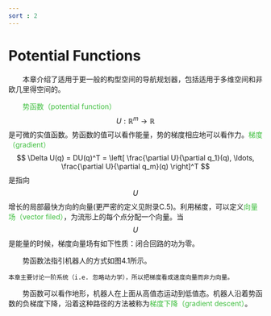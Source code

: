 ```yaml
---
sort : 2
---
```


# Potential Functions

&emsp;&emsp;本章介绍了适用于更一般的构型空间的导航规划器，包括适用于多维空间和非欧几里得空间的。

&emsp;&emsp;<font color="#3FBF3F">势函数（potential function）</font>$$U:\mathbb{R}^m \rightarrow \mathbb{R}$$是可微的实值函数。势函数的值可以看作能量，势的梯度相应地可以看作力。<font color="#3FBF3F">梯度（gradient）</font>$$ \Delta U(q) = DU(q)^T = \left[ \frac{\partial U}{\partial q_1}(q), \ldots, \frac{\partial U}{\partial q_m}(q) \right]^T $$是指向$$U$$增长的局部最快方向的向量(更严密的定义见附录C.5)。利用梯度，可以定义<font color="#3FBF3F">向量场（vector filed）</font>，为流形上的每个点分配一个向量。当$$U$$是能量的时候，梯度向量场有如下性质：闭合回路的功为零。

&emsp;&emsp;势函数法指引机器人的方式如图4.1所示。

```warning
本章主要讨论一阶系统（i.e. 忽略动力学），所以把梯度看成速度向量而非力向量。
```

&emsp;&emsp;势函数可以看作地形，机器人在上面从高值态运动到低值态。机器人沿着势函数的负梯度下降，沿着这种路径的方法被称为<font color="#3FBF3F">梯度下降（gradient descent）</font>。


<!-- 蓝 -->
<font color="#3399ff"></font>
<!-- 绿 -->
<font color="#3FBF3F"></font>